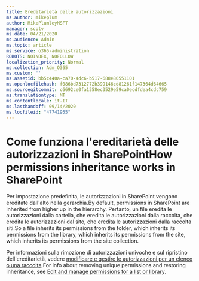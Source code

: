 ```yaml
---
title: Ereditarietà delle autorizzazioni
ms.author: mikeplum
author: MikePlumleyMSFT
manager: scotv
ms.date: 04/21/2020
ms.audience: Admin
ms.topic: article
ms.service: o365-administration
ROBOTS: NOINDEX, NOFOLLOW
localization_priority: Normal
ms.collection: Adm_O365
ms.custom: ''
ms.assetid: bb5c440a-ca70-4dc6-b517-688e80551101
ms.openlocfilehash: f086bd7312772b399146cd81261f147364d64665
ms.sourcegitcommit: c6692ce0fa1358ec3529e59ca0ecdfdea4cdc759
ms.translationtype: MT
ms.contentlocale: it-IT
ms.lasthandoff: 09/14/2020
ms.locfileid: "47741955"
---
```

# <a name="how-permissions-inheritance-works-in-sharepoint"></a><span data-ttu-id="9d72e-102">Come funziona l'ereditarietà delle autorizzazioni in SharePoint</span><span class="sxs-lookup"><span data-stu-id="9d72e-102">How permissions inheritance works in SharePoint</span></span>

<span data-ttu-id="9d72e-103">Per impostazione predefinita, le autorizzazioni in SharePoint vengono ereditate dall'alto nella gerarchia.</span><span class="sxs-lookup"><span data-stu-id="9d72e-103">By default, permissions in SharePoint are inherited from higher up in the hierarchy.</span></span> <span data-ttu-id="9d72e-104">Pertanto, un file eredita le autorizzazioni dalla cartella, che eredita le autorizzazioni dalla raccolta, che eredita le autorizzazioni dal sito, che eredita le autorizzazioni dalla raccolta siti.</span><span class="sxs-lookup"><span data-stu-id="9d72e-104">So a file inherits its permissions from the folder, which inherits its permissions from the library, which inherits its permissions from the site, which inherits its permissions from the site collection.</span></span>
  
<span data-ttu-id="9d72e-105">Per informazioni sulla rimozione di autorizzazioni univoche e sul ripristino dell'ereditarietà, vedere [modificare e gestire le autorizzazioni per un elenco o una raccolta](https://go.microsoft.com/fwlink/?linkid=869946).</span><span class="sxs-lookup"><span data-stu-id="9d72e-105">For info about removing unique permissions and restoring inheritance, see [Edit and manage permissions for a list or library](https://go.microsoft.com/fwlink/?linkid=869946).</span></span>
  

